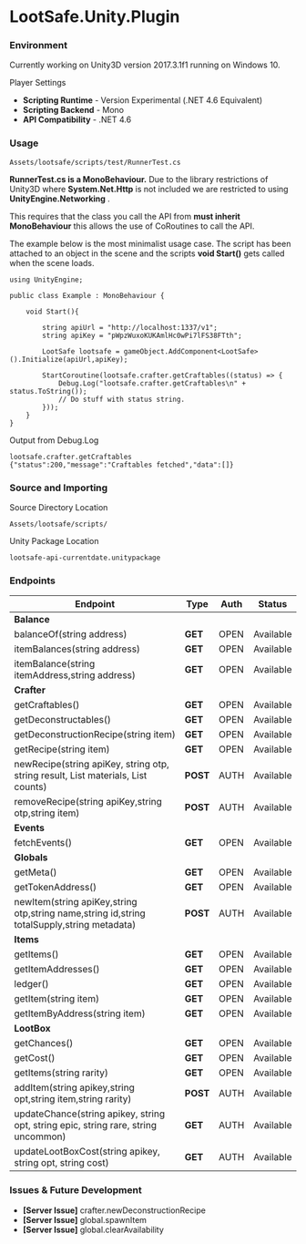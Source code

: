 # LootSafe.Unity.Plugin

### Environment

Currently working on Unity3D version 2017.3.1f1 running on Windows 10.

Player Settings

* **Scripting Runtime** - Version Experimental (.NET 4.6 Equivalent)
* **Scripting Backend** - Mono
* **API Compatibility** - .NET 4.6

### Usage

```
Assets/lootsafe/scripts/test/RunnerTest.cs
```
**RunnerTest.cs is a MonoBehaviour.** Due to the library restrictions of Unity3D where **System.Net.Http** is not included we are restricted to using **UnityEngine.Networking** . 

This requires that the class you call the API from **must inherit MonoBehaviour** this allows the use of CoRoutines to call the API.

The example below is the most minimalist usage case. The script has been attached to an object in the scene and the scripts **void Start()** gets called when the scene loads.

```
using UnityEngine;

public class Example : MonoBehaviour {

	void Start(){
    
        string apiUrl = "http://localhost:1337/v1";
        string apiKey = "pWpzWuxoKUKAmlHc0wPi7lFS38FTth";

        LootSafe lootsafe = gameObject.AddComponent<LootSafe>().Initialize(apiUrl,apiKey);

        StartCoroutine(lootsafe.crafter.getCraftables((status) => {
            Debug.Log("lootsafe.crafter.getCraftables\n" + status.ToString());
            // Do stuff with status string.
        }));
    }
}
```

Output from Debug.Log
```
lootsafe.crafter.getCraftables
{"status":200,"message":"Craftables fetched","data":[]}
```

### Source and Importing

Source Directory Location
```
Assets/lootsafe/scripts/
```

Unity Package Location
```
lootsafe-api-currentdate.unitypackage
```

### Endpoints

 Endpoint  | Type | Auth | Status |
|---|---|---|---|
| **Balance**   |   |   |   |
| balanceOf(string address)  | **GET**  | OPEN  | Available |
| itemBalances(string address)  | **GET**  | OPEN  | Available |
| itemBalance(string itemAddress,string address)  | **GET**  | OPEN   | Available |
| **Crafter**   |   |   |   |
| getCraftables()  | **GET**  | OPEN   | Available |
| getDeconstructables()  | **GET**  | OPEN   | Available |
| getDeconstructionRecipe(string item)  | **GET**  | OPEN   | Available |
| getRecipe(string item) | **GET**  | OPEN   | Available |
| newRecipe(string apiKey, string otp, string result, List<string> materials, List<string> counts)  | **POST**  | AUTH   | Available |
| removeRecipe(string apiKey,string otp,string item)  | **POST**  | AUTH   | Available 
| **Events**  |   |   |   |
| fetchEvents()  | **GET**  | OPEN   | Available |
| **Globals**  |   |   |   |
| getMeta()  | **GET**  | OPEN   | Available |
| getTokenAddress()  | **GET**  | OPEN   | Available |
| newItem(string apiKey,string otp,string name,string id,string totalSupply,string metadata) | **POST**  | AUTH   | Available |
| **Items**  |   |   |   |
| getItems()  | **GET**  | OPEN   | Available |
| getItemAddresses()  | **GET**  | OPEN   | Available |
| ledger()  | **GET**  | OPEN   | Available |
| getItem(string item)  | **GET**  | OPEN   | Available |
| getItemByAddress(string item) | **GET**  | OPEN   | Available |
| **LootBox** |   |   |   |
| getChances()  | **GET**  | OPEN   | Available |
| getCost()  | **GET**  | OPEN   | Available |
| getItems(string rarity)  | **GET**  | OPEN   | Available |
| addItem(string apikey,string opt,string item,string rarity)  | **POST**  | AUTH  | Available |
| updateChance(string apikey, string opt, string epic, string rare, string uncommon) | **GET**  | AUTH  | Available |
| updateLootBoxCost(string apikey, string opt, string cost)  | **GET**  | AUTH  | Available |

### Issues & Future Development

* **[Server Issue]** crafter.newDeconstructionRecipe
* **[Server Issue]** global.spawnItem
* **[Server Issue]** global.clearAvailability